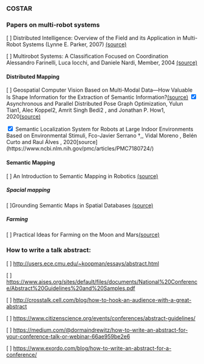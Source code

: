 ### COSTAR


### Papers on multi-robot systems
[ ] Distributed Intelligence: Overview of the Field and its Application in Multi-Robot Systems (Lynne E. Parker, 2007) [(source)](http://citeseerx.ist.psu.edu/viewdoc/download?doi=10.1.1.482.8558&rep=rep1&type=pdf)

[ ] Multirobot Systems: A Classification Focused on Coordination Alessandro Farinelli, Luca Iocchi, and Daniele Nardi, Member, 2004 [(source)](https://ieeexplore.ieee.org/stamp/stamp.jsp?arnumber=1335496&casa_token=UV64yKJHx4AAAAAA:Bb_D1laQdphRLEjuvO2xoQDGV3sskowmYP6NiJIvWm-WuP5uEP6i0r_PswD09ix0LGBzNZbk5vI&tag=1)

#### Distributed Mapping
[ ] Geospatial Computer Vision Based on Multi-Modal Data—How Valuable Is Shape Information for the Extraction of Semantic Information?[(source)](https://www.mdpi.com/2072-4292/10/1/2/htm)
<input type="checkbox" id="p1" name="p1" value="Bike" checked>
<label for="p1"> Asynchronous and Parallel Distributed Pose Graph Optimization, Yulun Tian1, Alec Koppel2, Amrit Singh Bedi2 , and Jonathan P. How1, 2020[(source)](https://arxiv.org/pdf/2003.03281.pdf)</label><br>

<input type="checkbox" id="p2" name="p2" value="Bike" checked>
<label for="p2"> Semantic Localization System for Robots at Large Indoor Environments Based on Environmental Stimuli, Fco-Javier Serrano †,, Vidal Moreno , Belén Curto  and Raul Álves , 2020[source](https://www.ncbi.nlm.nih.gov/pmc/articles/PMC7180724/)</label><br>

#### Semantic Mapping
[ ] An Introduction to Semantic Mapping in Robotics [(source)](http://kaiyuzheng.me/documents/slides/Slides_032219.pdf)

##### Spacial mapping

[ ]Grounding Semantic Maps in Spatial Databases  [(source)](https://kbs.informatik.uos.de/files/pdfs/ras2018_deeken.pdf)

##### Farming 
[ ] Practical Ideas for Farming on the Moon and Mars[(source)](https://www.universetoday.com/146304/practical-ideas-for-farming-on-the-moon-and-mars/)

### How to write a talk abstract:
[ ] http://users.ece.cmu.edu/~koopman/essays/abstract.html

[ ] https://www.aises.org/sites/default/files/documents/National%20Conference/Abstract%20Guidelines%20and%20Samples.pdf

[ ] http://crosstalk.cell.com/blog/how-to-hook-an-audience-with-a-great-abstract

[ ] https://www.citizenscience.org/events/conferences/abstract-guidelines/

[ ] https://medium.com/@dormaindrewitz/how-to-write-an-abstract-for-your-conference-talk-or-webinar-66ae959be2e6

[ ] https://www.exordo.com/blog/how-to-write-an-abstract-for-a-conference/
